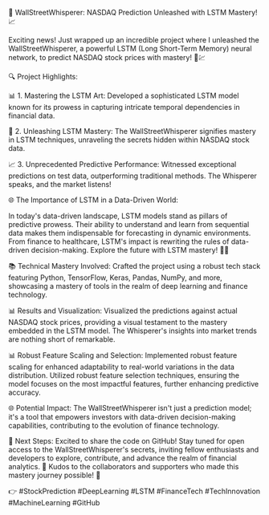 🚀 WallStreetWhisperer: NASDAQ Prediction Unleashed with LSTM Mastery! 📈

Exciting news! Just wrapped up an incredible project where I unleashed the WallStreetWhisperer, a powerful LSTM (Long Short-Term Memory) neural network, to predict NASDAQ stock prices with mastery! 🤖💹

🔍 Project Highlights:

📊 1. Mastering the LSTM Art:
Developed a sophisticated LSTM model known for its prowess in capturing intricate temporal dependencies in financial data.

🔄 2. Unleashing LSTM Mastery:
The WallStreetWhisperer signifies mastery in LSTM techniques, unraveling the secrets hidden within NASDAQ stock data.

📈 3. Unprecedented Predictive Performance:
Witnessed exceptional predictions on test data, outperforming traditional methods. The Whisperer speaks, and the market listens!

🌐 The Importance of LSTM in a Data-Driven World:

In today's data-driven landscape, LSTM models stand as pillars of predictive prowess. Their ability to understand and learn from sequential data makes them indispensable for forecasting in dynamic environments. From finance to healthcare, LSTM's impact is rewriting the rules of data-driven decision-making. Explore the future with LSTM mastery! 🚀💡

📚 Technical Mastery Involved:
Crafted the project using a robust tech stack featuring Python, TensorFlow, Keras, Pandas, NumPy, and more, showcasing a mastery of tools in the realm of deep learning and finance technology.

📊 Results and Visualization:
Visualized the predictions against actual NASDAQ stock prices, providing a visual testament to the mastery embedded in the LSTM model. The Whisperer's insights into market trends are nothing short of remarkable.

📊 Robust Feature Scaling and Selection:
Implemented robust feature scaling for enhanced adaptability to real-world variations in the data distribution.
Utilized robust feature selection techniques, ensuring the model focuses on the most impactful features, further enhancing predictive accuracy.

🌐 Potential Impact:
The WallStreetWhisperer isn't just a prediction model; it's a tool that empowers investors with data-driven decision-making capabilities, contributing to the evolution of finance technology.

📢 Next Steps:
Excited to share the code on GitHub! Stay tuned for open access to the WallStreetWhisperer's secrets, inviting fellow enthusiasts and developers to explore, contribute, and advance the realm of financial analytics.
👏 Kudos to the collaborators and supporters who made this mastery journey possible! 🙏

👉 #StockPrediction #DeepLearning #LSTM #FinanceTech #TechInnovation #MachineLearning #GitHub

